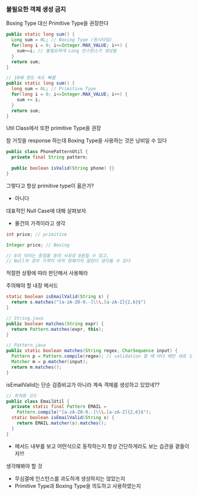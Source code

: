 ### 불필요한 객체 생성 금지

Boxing Type 대신 Primitive Type을 권장한다

```java
public static long sum() {
  Long sum = 0L; // Boxing Type (원시타입)
  for(long i = 0; i<=Integer.MAX_VALUE; i++) {
    sum+=i; // 불필요하게 Long 인스턴스가 생성됨
  }
  return sum;
}

// 10배 정도 속도 빠름
public static long sum() {
  long sum = 0L; // Primitive Type
  for(long i = 0; i<=Integer.MAX_VALUE; i++) {
    sum += i;
  }
  return sum;
}
```



Util Class에서 또한 primitive Type을 권장

참 거짓을 response 하는데 Boxing Type을 사용하는 것은 낭비일 수 있다

```java
public class PhonePatternUtil {
  private final String pattern;
  
  public boolean isValid(String phone) {}
}
```



그렇다고 항상 primitive type이 옳은가?

- 아니다

대표적인 Null Case에 대해 살펴보자

- 물건의 가격이라고 생각

```java
int price; // primitive

Integer price; // Boxing

// 0의 의미는 증정품 등의 사유로 0원일 수 있고,
// Null의 경우 가격이 아직 정해지지 않았다 생각될 수 있다
```

적절한 상황에 따라 판단해서 사용해라



주의해야 할 내장 메서드

```java
static boolean isEmailValid(String s) {
  return s.matches("[a-zA-Z0-9.-]\\\.[a-zA-Z]{2,6}$")
}

// String.java
public boolean matches(String expr) {
  return Pattern.matches(expr, this);
}

// Pattern.java
public static boolean matches(String regex, CharSequence input) {
  Pattern p = Pattern.compile(regex); // validation 할 때 마다 패턴 새로 생성
  Matcher m = p.matcher(input);
  return m.matches();
}
```

isEmailValid는 단순 검증비교가 아니라 계속 객체를 생성하고 있었네??

```java
// 최적화 코드
public class EmailUtil {
  private static final Pattern EMAIL = 
    Pattern.compile("[a-zA-Z0-9.-]\\\.[a-zA-Z]{2,6}$");
  static boolean isEmailValid(String s) {
    return EMAIL.matcher(s).matches();
  }
}
```



- 메서드 내부를 보고 어떤식으로 동작하는지 항상 간단하게라도 보는 습관을 곁들이자!!!



생각해봐야 할 것

- 무심결에 인스턴스를 과도하게 생성하지는 않았는지
- Primitive Type과 Boxing Type을 의도하고 사용하였는지